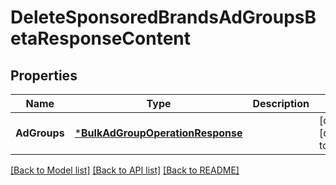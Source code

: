 # DeleteSponsoredBrandsAdGroupsBetaResponseContent

## Properties
Name | Type | Description | Notes
------------ | ------------- | ------------- | -------------
**AdGroups** | [***BulkAdGroupOperationResponse**](BulkAdGroupOperationResponse.md) |  | [optional] [default to null]

[[Back to Model list]](../README.md#documentation-for-models) [[Back to API list]](../README.md#documentation-for-api-endpoints) [[Back to README]](../README.md)


